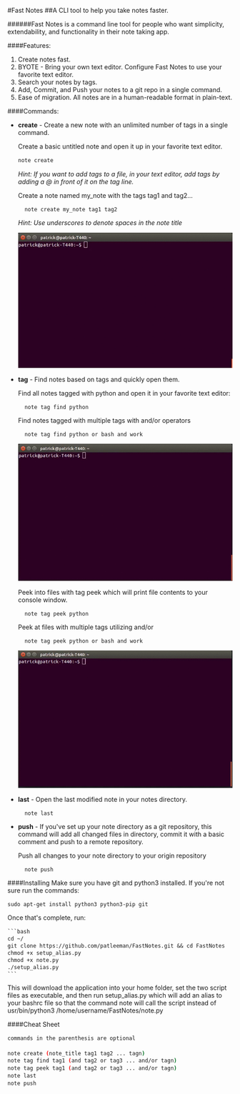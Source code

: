 #Fast Notes
##A CLI tool to help you take notes faster.

######Fast Notes is a command line tool for people who want simplicity, extendability, and functionality in their note taking app.


####Features:
  1. Create notes fast.
  2. BYOTE - Bring your own text editor.  Configure Fast Notes to use your favorite text editor.
  3. Search your notes by tags.
  4. Add, Commit, and Push your notes to a git repo in a single command.
  5. Ease of migration.  All notes are in a human-readable format in plain-text.

####Commands:
* **create** - Create a new note with an unlimited number of tags in a single command.

    Create a basic untitled note and open it up in your favorite text editor.

    ```bash
    note create
    ```

    *Hint: If you want to add tags to a file, in your text editor, add tags by adding a @ in front of it on the tag line.*


    Create a note named my_note with the tags tag1 and tag2...

        note create my_note tag1 tag2


    *Hint: Use underscores to denote spaces in the note title*

    ![](/media/create_note.gif?raw=true)

* **tag** - Find notes based on tags and quickly open them.


    Find all notes tagged with python and open it in your favorite text editor:

        note tag find python

    Find notes tagged with multiple tags with and/or operators

        note tag find python or bash and work

    ![](/media/find_note.gif?raw=true)

    Peek into files with tag peek which will print file contents to your console window.

        note tag peek python

    Peek at files with multiple tags utilizing and/or

        note tag peek python or bash and work

    ![](/media/find_note_peek.gif?raw=true)

* **last** - Open the last modified note in your notes directory.

        note last


* **push** - If you've set up your note directory as a git repository, this command will add all changed files in directory, commit it with a basic comment and push to a remote repository.


    Push all changes to your note directory to your origin repository

        note push


####Installing
Make sure you have git and python3 installed.  If you're not sure run the commands:

    sudo apt-get install python3 python3-pip git

Once that's complete, run:

    ```bash
    cd ~/
    git clone https://github.com/patleeman/FastNotes.git && cd FastNotes
    chmod +x setup_alias.py
    chmod +x note.py
    ./setup_alias.py
    ```

This will download the application into your home folder, set the two script files as executable, and then run setup_alias.py which will add an alias to your bashrc file so that the command note will call the script instead of usr/bin/python3 /home/username/FastNotes/note.py


####Cheat Sheet

```bash
commands in the parenthesis are optional

note create (note_title tag1 tag2 ... tagn)
note tag find tag1 (and tag2 or tag3 ... and/or tagn)
note tag peek tag1 (and tag2 or tag3 ... and/or tagn)
note last
note push
```